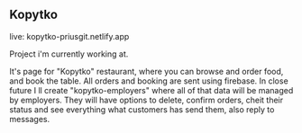 ## Kopytko

live: kopytko-priusgit.netlify.app

Project i'm currently working at.

It's page for "Kopytko" restaurant, where you can browse and order food, and book the table.
All orders and booking are sent using firebase. 
In close future I ll create "kopytko-employers" where all of that data will be managed by employers.
They will have options to delete, confirm orders, cheit their status and see everything what customers has send them, also reply to messages.
